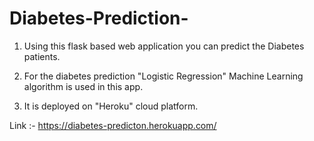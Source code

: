 # Diabetes-Prediction-

1) Using this flask based web application you can predict the Diabetes patients.

2) For the diabetes prediction "Logistic Regression" Machine Learning algorithm is used in this app.

3) It is deployed on "Heroku" cloud platform.


Link :- https://diabetes-predicton.herokuapp.com/
